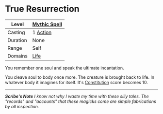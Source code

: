 # True Resurrection

| Level    | [Mythic Spell]({Mythic%20Spells}.md)                                  |
| -------- | --------------------------------------------------------------------- |
| Casting  | 1 [Action](../../../../Game%20Procedures/Core%20Procedures/Action.md) |
| Duration | None                                                                  |
| Range    | Self                                                                  |
| Domains  | [Life](../../Spell%20Domains/Life.md)                                 |

You remember one soul and speak the ultimate incantation.

You cleave soul to body once more. The creature is brought back to life. In whatever body it imagines for itself. It's [Constitution](../../../../Player%20Characters/The%20Ability%20Scores/Constitution.md) score becomes 10.

---
***Scribe's Note***
*I know not why I waste my time with these silly tales. The "records" and "accounts" that these magicks come are simple fabrications by all inspection.*
